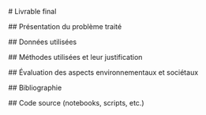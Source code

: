 # Livrable final

## Présentation du problème traité

## Données utilisées

## Méthodes utilisées et leur justification

## Évaluation des aspects environnementaux et sociétaux

## Bibliographie

## Code source (notebooks, scripts, etc.)